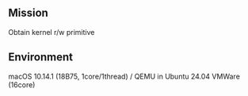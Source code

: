 ## Mission
Obtain kernel r/w primitive<br>

## Environment
macOS 10.14.1 (18B75, 1core/1thread) / QEMU in Ubuntu 24.04 VMWare (16core)